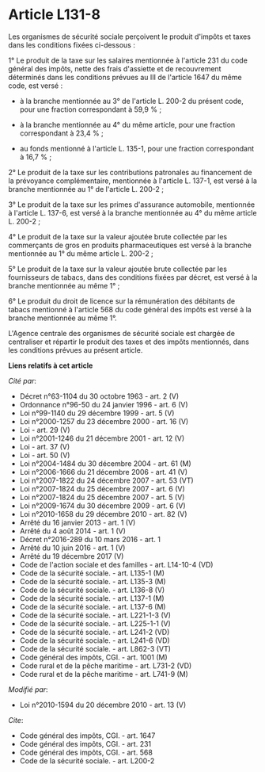 # Article L131-8

Les organismes de sécurité sociale perçoivent le produit d'impôts et taxes dans les conditions fixées ci-dessous : 

1° Le produit de la taxe sur les salaires mentionnée à l'article 231 du code général des impôts, nette des frais d'assiette
et de recouvrement déterminés dans les conditions prévues au III de l'article 1647 du même code, est versé :

- à la branche mentionnée au 3° de l'article L. 200-2 du présent code, pour une fraction correspondant à 59,9 % ;

- à la branche mentionnée au 4° du même article, pour une fraction correspondant à 23,4 % ;

- au fonds mentionné à l'article L. 135-1, pour une fraction correspondant à 16,7 % ; 

2° Le produit de la taxe sur les contributions patronales au financement de la prévoyance complémentaire, mentionnée à
l'article L. 137-1, est versé à la branche mentionnée au 1° de l'article L. 200-2 ; 

3° Le produit de la taxe sur les primes d'assurance automobile, mentionnée à l'article L. 137-6, est versé à la branche
mentionnée au 4° du même article L. 200-2 ; 

4° Le produit de la taxe sur la valeur ajoutée brute collectée par les commerçants de gros en produits pharmaceutiques est
versé à la branche mentionnée au 1° du même article L. 200-2 ; 

5° Le produit de la taxe sur la valeur ajoutée brute collectée par les fournisseurs de tabacs, dans des conditions fixées par
décret, est versé à la branche mentionnée au même 1° ; 

6° Le produit du droit de licence sur la rémunération des débitants de tabacs mentionné à l'article 568 du code général des
impôts est versé à la branche mentionnée au même 1°.

L'Agence centrale des organismes de sécurité sociale est chargée de centraliser et répartir le produit des taxes et des
impôts mentionnés, dans les conditions prévues au présent article.

**Liens relatifs à cet article**

_Cité par_:

  - Décret n°63-1104 du 30 octobre 1963 - art. 2 (V)
  - Ordonnance n°96-50 du 24 janvier 1996 - art. 6 (V)
  - Loi n°99-1140 du 29 décembre 1999 - art. 5 (V)
  - Loi n°2000-1257 du 23 décembre 2000 - art. 16 (V)
  - Loi - art. 29 (V)
  - Loi n°2001-1246 du 21 décembre 2001 - art. 12 (V)
  - Loi - art. 37 (V)
  - Loi - art. 50 (V)
  - Loi n°2004-1484 du 30 décembre 2004 - art. 61 (M)
  - Loi n°2006-1666 du 21 décembre 2006 - art. 41 (V)
  - Loi n°2007-1822 du 24 décembre 2007 - art. 53 (VT)
  - Loi n°2007-1824 du 25 décembre 2007 - art. 6 (V)
  - Loi n°2007-1824 du 25 décembre 2007 - art. 5 (V)
  - Loi n°2009-1674 du 30 décembre 2009 - art. 6 (V)
  - Loi n°2010-1658 du 29 décembre 2010 - art. 82 (V)
  - Arrêté du 16 janvier 2013 - art. 1 (V)
  - Arrêté du 4 août 2014 - art. 1 (V)
  - Décret n°2016-289 du 10 mars 2016 - art. 1
  - Arrêté du 10 juin 2016 - art. 1 (V)
  - Arrêté du 19 décembre 2017 (V)
  - Code de l'action sociale et des familles - art. L14-10-4 (VD)
  - Code de la sécurité sociale. - art. L135-1 (M)
  - Code de la sécurité sociale. - art. L135-3 (M)
  - Code de la sécurité sociale. - art. L136-8 (V)
  - Code de la sécurité sociale. - art. L137-1 (M)
  - Code de la sécurité sociale. - art. L137-6 (M)
  - Code de la sécurité sociale. - art. L221-1-3 (V)
  - Code de la sécurité sociale. - art. L225-1-1 (V)
  - Code de la sécurité sociale. - art. L241-2 (VD)
  - Code de la sécurité sociale. - art. L241-6 (VD)
  - Code de la sécurité sociale. - art. L862-3 (VT)
  - Code général des impôts, CGI. - art. 1001 (M)
  - Code rural et de la pêche maritime - art. L731-2 (VD)
  - Code rural et de la pêche maritime - art. L741-9 (M)

_Modifié par_:

  - Loi n°2010-1594 du 20 décembre 2010 - art. 13 (V)

_Cite_:

  - Code général des impôts, CGI. - art. 1647
  - Code général des impôts, CGI. - art. 231
  - Code général des impôts, CGI. - art. 568
  - Code de la sécurité sociale. - art. L200-2
